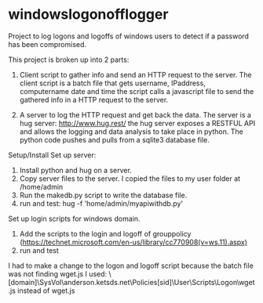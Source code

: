 # windowslogonofflogger
Project to log logons and logoffs of windows users to detect if a password has been compromised. 

This project is broken up into 2 parts:

1. Client script to gather info and send an HTTP request to the server.
The client script is a batch file that gets username, IPaddress, computername date and time 
the script calls a javascript file to send the gathered info in a HTTP request to the server. 

2. A server to log the HTTP request and get back the data.
The server is a hug server: http://www.hug.rest/ 
the hug server exposes a RESTFUL API and allows the logging and data analysis to take place in python. 
The python code pushes and pulls from a sqlite3 database file. 

Setup/Install
Set up server:
1. Install python and hug on a server.
2. Copy server files to the server.
  I copied the files to my user folder at /home/admin
3. Run the makedb.py script to write the database file.
4. run and test:
  hug -f 'home/admin/myapiwithdb.py'

Set up login scripts for windows domain.
1. Add the scripts to the login and logoff of grouppolicy
(https://technet.microsoft.com/en-us/library/cc770908(v=ws.11).aspx)
2. run and test

I had to make a change to the logon and logoff script because the batch file was not finding wget.js
I used:
\\[domain]\SysVol\anderson.ketsds.net\Policies\[sid]\User\Scripts\Logon\wget.js
instead of wget.js
